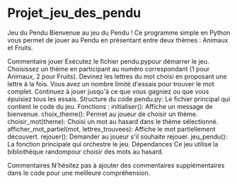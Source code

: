 # Projet_jeu_des_pendu
Jeu du Pendu
Bienvenue au jeu du Pendu ! Ce programme simple en Python vous permet de jouer au Pendu en présentant entre deux thèmes : Animaux et Fruits.

Commentaire jouer
Exécutez le fichier pendu.pypour démarrer le jeu.
Choisissez un thème en participant au numéro correspondant (1 pour Animaux, 2 pour Fruits).
Devinez les lettres du mot choisi en proposant une lettre à la fois.
Vous avez un nombre limité d'essais pour trouver le mot complet.
Continuez à jouer jusqu'à ce que vous gagniez ou que vous épuisiez tous les essais.
Structure du code
pendu.py: Le fichier principal qui contient le code du jeu.
Fonctions :
initialiser(): Affiche un message de bienvenue.
choix_theme(): Permet au joueur de choisir un thème.
choisir_mot(theme): Choisi un mot au hasard dans le thème sélectionné.
afficher_mot_partiel(mot, lettres_trouvees): Affiche le mot partiellement découvert.
rejouer(): Demander au joueur s'il souhaite rejouer.
jeu_pendu(): La fonction principale qui orchestre le jeu.
Dépendances
Ce jeu utilise la bibliothèque randompour choisir des mots au hasard.

Commentaires
N'hésitez pas à ajouter des commentaires supplémentaires dans le code pour une meilleure compréhension.
